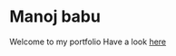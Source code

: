 # Manoj babu
Welcome to my portfolio
Have a look <a href="https://manoj3001-max.github.io/Portfolio-manojbabu/">here</a>
